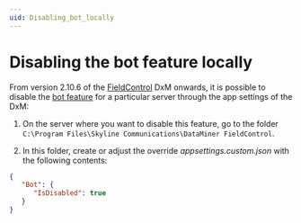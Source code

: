 ```yaml
---
uid: Disabling_bot_locally
---
```


# Disabling the bot feature locally

From version 2.10.6 of the [FieldControl](xref:DataMinerExtensionModules#fieldcontrol) DxM onwards<!-- RN 39113 -->, it is possible to disable the [bot feature](xref:DataMiner_Teams_bot) for a particular server through the app settings of the DxM:

1. On the server where you want to disable this feature, go to the folder `C:\Program Files\Skyline Communications\DataMiner FieldControl`.

1. In this folder, create or adjust the override *appsettings.custom.json* with the following contents:

```json
{
   "Bot": {
      "IsDisabled": true
   }
}
```
